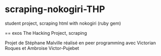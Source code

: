 # scraping-nokogiri-THP

student project, scraping html with nokogiri (ruby gem)

== exos The Hacking Project, scraping

Projet de Stéphane Malville réalisé en peer programming avec Victorian Roques et Ambroise Victor-Pujebet